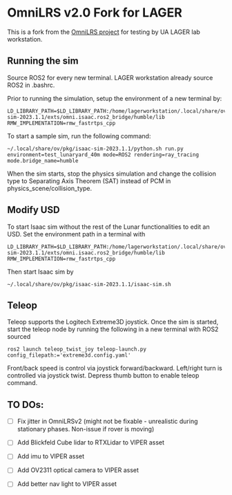 # OmniLRS v2.0 Fork for LAGER

This is a fork from the [OmniLRS project](https://github.com/AntoineRichard/OmniLRS) for testing by UA LAGER lab workstation.

## Running the sim

Source ROS2 for every new terminal. LAGER workstation already source ROS2 in .bashrc.

Prior to running the simulation, setup the environment of a new terminal by:

```
LD_LIBRARY_PATH=$LD_LIBRARY_PATH:/home/lagerworkstation/.local/share/ov/pkg/isaac-sim-2023.1.1/exts/omni.isaac.ros2_bridge/humble/lib
RMW_IMPLEMENTATION=rmw_fastrtps_cpp
```

To start a sample sim, run the following command:

```
~/.local/share/ov/pkg/isaac-sim-2023.1.1/python.sh run.py environment=test_lunaryard_40m mode=ROS2 rendering=ray_tracing mode.bridge_name=humble
```

When the sim starts, stop the physics simulation and change the collision type to Separating Axis Theorem (SAT) instead of PCM in physics_scene/collision_type.

## Modify USD

To start Isaac sim without the rest of the Lunar functionalities to edit an USD. Set the environment path in a terminal with 

```
LD_LIBRARY_PATH=$LD_LIBRARY_PATH:/home/lagerworkstation/.local/share/ov/pkg/isaac-sim-2023.1.1/exts/omni.isaac.ros2_bridge/humble/lib
RMW_IMPLEMENTATION=rmw_fastrtps_cpp
```

Then start Isaac sim by

```
~/.local/share/ov/pkg/isaac-sim-2023.1.1/isaac-sim.sh
```

## Teleop
Teleop supports the Logitech Extreme3D joystick. Once the sim is started, start the teleop node by running the following in a new terminal with ROS2 sourced

```
ros2 launch teleop_twist_joy teleop-launch.py config_filepath:='extreme3d.config.yaml'
```

Front/back speed is control via joystick forward/backward. Left/right turn is controlled via joystick twist. Depress thumb button to enable teleop command.

## TO DOs:
- [ ] Fix jitter in OmniLRSv2 (might not be fixable - unrealistic during stationary phases. Non-issue if rover is moving)
- [ ] Add Blickfeld Cube lidar to RTXLidar to VIPER asset
- [ ] Add imu to VIPER asset
- [ ] Add OV2311 optical camera to VIPER asset
- [ ] Add better nav light to VIPER asset



